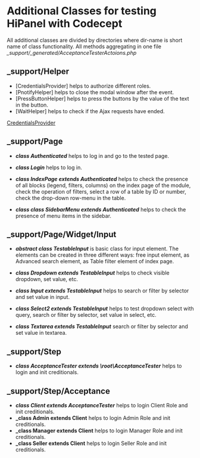 # Additional Classes for testing HiPanel with Codecept

All additional classes are divided by directories where dir-name is short name of class functionality. All methods aggregating in one file _\_support/\_generated/AcceptanceTesterActoions.php_

## \_support/Helper

- [CredentialsProvider] helps to authorize different roles.
- [PnotifyHelper] helps to close the modal window after the event.
- [PressButtonHelper] helps to press the buttons by the value of the text in the button.
- [WaitHelper] helps to check if the Ajax requests have ended.

[CredentialsProvider](_support/Helper/CredentialsProvider.php)

## \_support/Page

* **_class Authenticated_** helps to log in and go to the tested page.

* **_class Login_** helps to log in.

* **_class IndexPage extends Authenticated_** helps to check the presence of all blocks (legend, filters, columns) on the index page of the module, check the operation of filters, select a row of a table by ID or number, check the drop-down row-menu in the table.

* **_class class SidebarMenu extends Authenticated_** helps to check the presence of menu items in the sidebar.


## \_support/Page/Widget/Input

* **_abstract class TestableInput_** is basic class for input element. The elements can be created in three different ways: free input element, as Advanced search element, as Table filter element of index page.

* **_class Dropdown extends TestableInput_** helps to check visible dropdown, set value, etc.

* **_class Input extends TestableInput_** helps to search or filter by selector and set value in input.

* **_class Select2 extends TestableInput_** helps to test dropdown select with query, search or filter by selector, set value in select, etc.

* **_class Textarea extends TestableInput_** search or filter by selector and set value in textarea.


## \_support/Step

* **_class AcceptanceTester extends \root\AcceptanceTester_** helps to login and init creditionals.


## \_support/Step/Acceptance

* **_class Client extends AcceptanceTester_** helps to login Client Role and init creditionals.
* **_class Admin extends Client** helps to login Admin Role and init creditionals.
* **_class Manager extends Client** helps to login Manager Role and init creditionals.
* **_class Seller extends Client** helps to login Seller Role and init creditionals.

